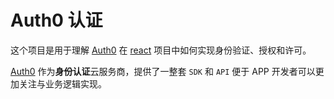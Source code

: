 # Auth0 认证

这个项目是用于理解 [Auth0](https://auth0.com) 在 [react](https://reactjs.org) 项目中如何实现身份验证、授权和许可。

[Auth0](https://auth0.com) 作为**身份认证**云服务商，提供了一整套 `SDK` 和 `API` 便于 APP 开发者可以更加关注与业务逻辑实现。
